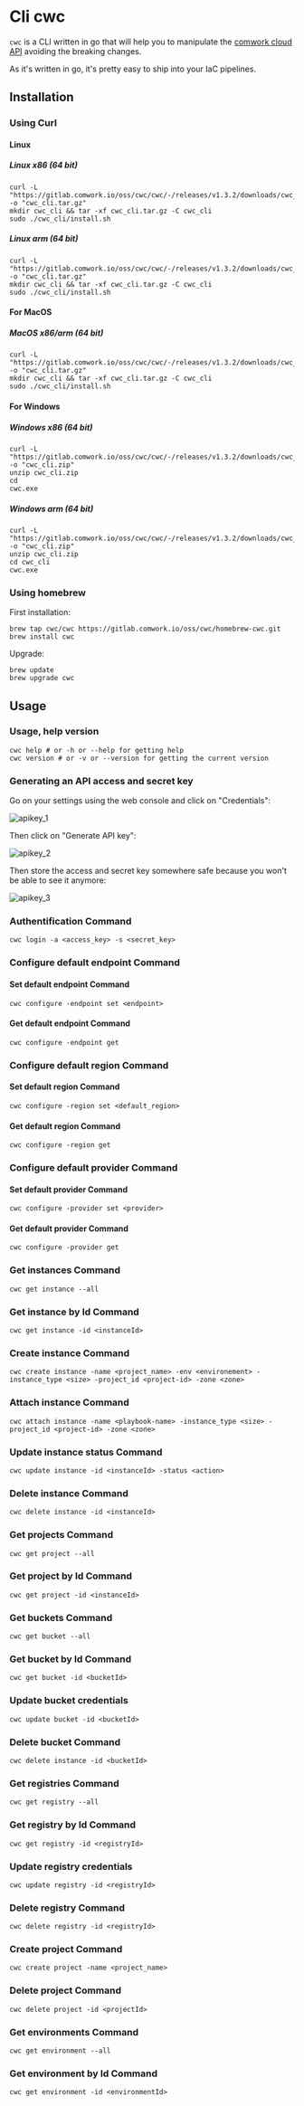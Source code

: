 # Cli cwc

`cwc` is a CLI written in go that will help you to manipulate the [comwork cloud API](./README.md) avoiding the breaking changes.

As it's written in go, it's pretty easy to ship into your IaC pipelines.

## Installation

### Using Curl

#### Linux

##### Linux x86 (64 bit)

```shell
curl -L "https://gitlab.comwork.io/oss/cwc/cwc/-/releases/v1.3.2/downloads/cwc_1.3.2_linux_amd64.tar.gz" -o "cwc_cli.tar.gz"
mkdir cwc_cli && tar -xf cwc_cli.tar.gz -C cwc_cli 
sudo ./cwc_cli/install.sh
```

##### Linux arm (64 bit)

```shell
curl -L "https://gitlab.comwork.io/oss/cwc/cwc/-/releases/v1.3.2/downloads/cwc_1.3.2_linux_arm64.tar.gz" -o "cwc_cli.tar.gz" 
mkdir cwc_cli && tar -xf cwc_cli.tar.gz -C cwc_cli 
sudo ./cwc_cli/install.sh
```

#### For MacOS

##### MacOS x86/arm (64 bit)

```shell
curl -L "https://gitlab.comwork.io/oss/cwc/cwc/-/releases/v1.3.2/downloads/cwc_1.3.2_darwin_all.tar.gz" -o "cwc_cli.tar.gz"
mkdir cwc_cli && tar -xf cwc_cli.tar.gz -C cwc_cli     
sudo ./cwc_cli/install.sh
```

#### For Windows

##### Windows x86 (64 bit)

```shell
curl -L "https://gitlab.comwork.io/oss/cwc/cwc/-/releases/v1.3.2/downloads/cwc_1.3.2_windows_amd64.zip" -o "cwc_cli.zip"
unzip cwc_cli.zip 
cd 
cwc.exe
```

##### Windows arm (64 bit)

```shell
curl -L "https://gitlab.comwork.io/oss/cwc/cwc/-/releases/v1.3.2/downloads/cwc_1.3.2_windows_arm64.zip" -o "cwc_cli.zip"
unzip cwc_cli.zip 
cd cwc_cli
cwc.exe
```

### Using homebrew

First installation:

```shell
brew tap cwc/cwc https://gitlab.comwork.io/oss/cwc/homebrew-cwc.git 
brew install cwc
```

Upgrade:

```shell
brew update
brew upgrade cwc
```

## Usage

### Usage, help version

```shell
cwc help # or -h or --help for getting help
cwc version # or -v or --version for getting the current version
```

### Generating an API access and secret key

Go on your settings using the web console and click on "Credentials":

![apikey_1](../../img/apikey_1.png)

Then click on "Generate API key":

![apikey_2](../../img/apikey_2.png)

Then store the access and secret key somewhere safe because you won't be able to see it anymore:

![apikey_3](../../img/apikey_3.png)

### Authentification Command

```shell
cwc login -a <access_key> -s <secret_key>
```

### Configure default endpoint Command
#### Set default endpoint Command

```shell
cwc configure -endpoint set <endpoint>
```

#### Get default endpoint Command

```shell
cwc configure -endpoint get
```

### Configure default region Command
#### Set default region Command


```shell
cwc configure -region set <default_region>
```

#### Get default region Command

```shell
cwc configure -region get
```

### Configure default provider Command

#### Set default provider Command

```shell
cwc configure -provider set <provider>
```
#### Get default provider Command

```shell
cwc configure -provider get
```

### Get instances Command

```shell
cwc get instance --all
```

### Get instance by Id Command

```shell
cwc get instance -id <instanceId>
```

### Create instance Command

```shell
cwc create instance -name <project_name> -env <environement> -instance_type <size> -project_id <project-id> -zone <zone>
```
    
### Attach instance Command

```shell
cwc attach instance -name <playbook-name> -instance_type <size> -project_id <project-id> -zone <zone>
```

### Update instance status Command

```shell
cwc update instance -id <instanceId> -status <action>
```

### Delete instance Command

```shell
cwc delete instance -id <instanceId>
```    

### Get projects Command

```shell
cwc get project --all
```

### Get project by Id Command

```shell
cwc get project -id <instanceId>
```

### Get buckets Command

```shell
cwc get bucket --all
```

### Get bucket by Id Command

```shell
cwc get bucket -id <bucketId>
```

### Update bucket credentials

```shell
cwc update bucket -id <bucketId>
```

### Delete bucket Command

```shell
cwc delete instance -id <bucketId>
```    

### Get registries Command

```shell
cwc get registry --all
```

### Get registry by Id Command

```shell
cwc get registry -id <registryId>
```

### Update registry credentials

```shell
cwc update registry -id <registryId>
```

### Delete registry Command

```shell
cwc delete registry -id <registryId>
```

### Create project Command

```shell
cwc create project -name <project_name>
```

### Delete project Command

```shell
cwc delete project -id <projectId>
```

### Get environments Command

```shell
cwc get environment --all
```

### Get environment by Id Command

```shell
cwc get environment -id <environmentId>
```
